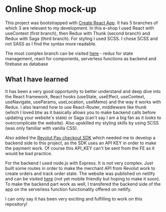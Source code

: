 # Online Shop mock-up

This project was bootstrapped with [Create React App](https://github.com/facebook/create-react-app). It has 5 branches of which 3 are relevant to my development. In this e-shop I used React with useContext (first branch), then Redux with Thunk (second branch) and Redux with Saga (third branch). For styling I used SCSS. I chose SCSS and not SASS as I find the syntax more readable. 

The most complex branch can be visited [here](https://revolut-merchant-test-shop.netlify.app/) - redux for state management, react for components, serverless functions as backend and firebase as database

## What I have learned

It has been a very good opportunity to better understand and deep dive into the React framework, React hooks (useState, useEffect, useContext, useNavigate, useParams, useLocation, useMemo) and the way it works with Redux. I also learned how to use React-Router, middleware like thunk (which I loved btw as it basically allows you to make backend calls before updating your website's state) or Saga (can't say I am a big fan as it looks to overcomplicate the website). Also upskilled my styling skills by using SCSS (was only familiar with vanilla CSS).

Also added the [Revolut Pay checkout SDK](https://developer.revolut.com/docs/sdks/revolut-checkout-js/initialize-widget/revolut-checkout-payments/revolut-checkout-payments-revolut-pay2) which needed me to develop a backend side to this project, as the SDK uses an API KEY in order to make the payment work. Of course this API_KEY can't be sent from the FE as it would be bad practice.

For the backend I used node.js with Express. It is not very complex. Just built some routes in order to make the merchant API from Revolut work to create orders and track order state.
The website was published on netlify and can be visited [here](https://revolut-merchant-test-shop.netlify.app/) (not yet mobile friendly but hoping to make it soon). To make the backend part work as well, I transfered the backend side of the app on the serverless function functionality offered on netlify.

I can only say it has been very exciting and fulfilling to work on this repository!


